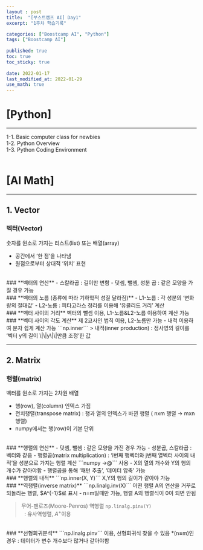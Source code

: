 ```yaml
---
layout : post
title:  "[부스트캠프 AI] Day1"
excerpt: "1주차 학습기록"

categories: ["Boostcamp AI", "Python"]
tags: ["Boostcamp AI"]
  
published: true
toc: true
toc_sticky: true
 
date: 2022-01-17
last_modified_at: 2022-01-29
use_math: true
---
```


# **[Python]**
---
1-1. Basic computer class for newbies  
1-2. Python Overview  
1-3. Python Coding Environment   
<br>

# **[AI Math]**
---
## **1. Vector**
### **벡터(Vector)**   
 숫자를 원소로 가지는 리스트(list) 또는 배열(array)   

- 공간에서 ‘한 점’을 나타냄   
- 원점으로부터 상대적 ‘위치’ 표현   
    
<br>
### **벡터의 연산**
- 스칼라곱 : 길이만 변함
- 덧셈, 뺄셈, 성분 곱 : 같은 모양을 가질 경우 가능   

<br>
### **벡터의 노름 (종류에 따라 기하학적 성질 달라짐)**
- L1-노름 : 각 성분의 ‘변화량의 절대값’
- L2-노름 : 피타고라스 정리를 이용해 ‘유클리드 거리’ 계산   

<br>
### **벡터 사이의 거리**
 벡터의 뺄셈 이용, L1-노름&L2-노름 이용하여 계산 가능   

<br>
### **벡터 사이의 각도 계산**
 제 2코사인 법칙 이용, L2-노름만 가능   
- 내적 이용하여 분자 쉽게 계산 가능  ```np.inner```   
> 내적(inner production) : 정사영의 길이를 ‘벡터 y의 길이 \|\|y\|\|만큼 조정’한 값   

<br>

---
## **2. Matrix**
### **행렬(matrix)**
벡터를 원소로 가지는 2차원 배열   
- 행(row), 열(column) 인덱스 가짐   
- 전치행렬(transpose matrix) : 행과 열의 인덱스가 바뀐 행렬 ( nxm 행렬 → mxn 행렬)   
- numpy에서는 행(row)이 기본 단위  

<br>
### **행렬의 연산**
- 덧셈, 뺄셈 : 같은 모양을 가진 경우 가능   
- 성분곱, 스칼라곱 : 벡터와 같음   
- 행렬곱(matrix multiplication) : ‘i번째 행벡터와 j번째 열벡터 사이의 내적’을 성분으로 가지는 행렬 계산 ```numpy →@``` 사용     
    - X의 열의 개수와 Y의 행의 개수가 같아야함   
    - 행렬곱을 통해 ‘패턴 추출’, ‘데이터 압축’ 가능

<br>
### **행렬의 내적** ```np.inner(X, Y)```
X,Y의 행의 길이가 같아야 가능   

<br>
### **역행렬(inverse matrix)** ```np.linalg.inv(X)```  
 어떤 행렬 A의 연산을 거꾸로 되돌리는 행렬, $A^{-1}$로 표시   
 - n=m일때만 가능, 행렬 A의 행렬식이 0이 되면 안됨   

> 무어-펜로즈(Moore-Penros) 역행렬  ```np.linalg.pinv(Y)```   
   &nbsp; : 유사역행렬, $A^{+}$이용   

<br>
### **선형회귀분석**
```np.linalg.pinv``` 이용, 선형회귀식 찾을 수 있음      
    *(n≥m)인 경우 : 데이터가 변수 개수보다 많거나 같아야함


